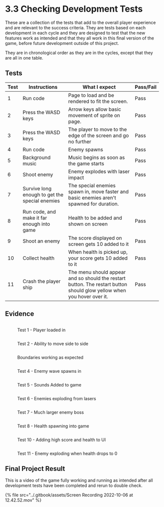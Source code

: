 # 3.3 Checking Development Tests

These are a collection of the tests that add to the overall player experience and are relevant to the success criteria. They are tests based on each development in each cycle and they are designed to test that the new features work as intended and that they all work in this final version of the game, before future development outside of this project.&#x20;

They are in chronological order as they are in the cycles, except that they are all in one table.&#x20;

## Tests

| Test | Instructions                                   | What I expect                                                                                                           | Pass/Fail |
| ---- | ---------------------------------------------- | ----------------------------------------------------------------------------------------------------------------------- | --------- |
| 1    | Run code                                       | Page to load and be rendered to fit the screen.                                                                         | Pass      |
| 2    | Press the WASD keys                            | Arrow keys allow basic movement of sprite on page.                                                                      | Pass      |
| 3    | Press the WASD keys                            | The player to move to the edge of the screen and go no further                                                          | Pass      |
| 4    | Run code                                       | Enemy spawns                                                                                                            | Pass      |
| 5    | Background music                               | Music begins as soon as the game starts                                                                                 | Pass      |
| 6    | Shoot enemy                                    | Enemy explodes with laser impact                                                                                        | Pass      |
| 7    | Survive long enough to get the special enemies | The special enemies spawn in, move faster and basic enemies aren't spawned for duration.                                | Pass      |
| 8    | Run code, and make it far enough into game     | Health to be added and shown on screen                                                                                  | Pass      |
| 9    | Shoot an enemy                                 | The score displayed on screen gets 10 added to it                                                                       | Pass      |
| 10   | Collect health                                 | When health is picked up, your score gets 10 added to it                                                                | Pass      |
| 11   | Crash the player ship                          | The menu should appear and so should the restart button. The restart button should glow yellow when you hover over it.  | Pass      |

## Evidence

<figure><img src="../.gitbook/assets/image (3).png" alt=""><figcaption><p>Test 1 - Player loaded in</p></figcaption></figure>

<figure><img src="../.gitbook/assets/image (14).png" alt=""><figcaption><p>Test 2 - Ability to move side to side</p></figcaption></figure>

<figure><img src="../.gitbook/assets/image (9).png" alt=""><figcaption><p>Boundaries working as expected</p></figcaption></figure>

<figure><img src="../.gitbook/assets/image (11).png" alt=""><figcaption><p>Test 4 - Enemy wave spawns in</p></figcaption></figure>

<figure><img src="../.gitbook/assets/image (10).png" alt=""><figcaption><p>Test 5 - Sounds Added to game</p></figcaption></figure>

<figure><img src="../.gitbook/assets/image.png" alt=""><figcaption><p>Test 6 - Enemies exploding from lasers</p></figcaption></figure>

<figure><img src="../.gitbook/assets/image (6).png" alt=""><figcaption><p>Test 7 - Much larger enemy boss</p></figcaption></figure>

<figure><img src="../.gitbook/assets/image (13).png" alt=""><figcaption><p>Test 8 - Health spawning into game</p></figcaption></figure>

<figure><img src="../.gitbook/assets/image (15).png" alt=""><figcaption><p>Test 10  - Adding high score and health to UI</p></figcaption></figure>

<figure><img src="../.gitbook/assets/image (2).png" alt=""><figcaption><p>Test 11 - Enemy exploding when health drops to 0</p></figcaption></figure>

## Final Project Result

This is a video of the game fully working and running as intended after all development tests have been completed and rerun to double check.&#x20;

{% file src="../.gitbook/assets/Screen Recording 2022-10-06 at 12.42.52.mov" %}

